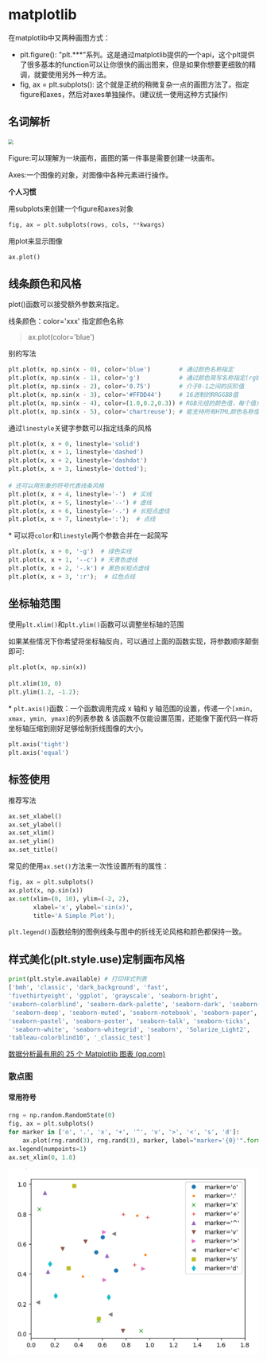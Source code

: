 # matplotlib

在matplotlib中又两种画图方式：

* plt.figure(): "plt.***"系列。这是通过matplotlib提供的一个api，这个plt提供了很多基本的function可以让你很快的画出图来，但是如果你想要更细致的精调，就要使用另外一种方法。
* fig, ax = plt.subplots(): 这个就是正统的稍微复杂一点的画图方法了。指定figure和axes，然后对axes单独操作。(建议统一使用这种方式操作)

## 名词解析

<img src="C:\Users\nayun\Desktop\project_file\markdown-笔记\matplotlib\微信截图_20230513234128.png" style="zoom:60%;" />

Figure:可以理解为一块画布，画图的第一件事是需要创建一块画布。

Axes:一个图像的对象，对图像中各种元素进行操作。

**个人习惯**

用subplots来创建一个figure和axes对象

```python
fig, ax = plt.subplots(rows, cols, **kwargs)
```

用plot来显示图像

```python
ax.plot()
```

## 线条颜色和风格

plot()函数可以接受额外参数来指定。

线条颜色：color='xxx'			指定颜色名称

>ax.plot(color='blue')

别的写法

```python
plt.plot(x, np.sin(x - 0), color='blue')        # 通过颜色名称指定
plt.plot(x, np.sin(x - 1), color='g')           # 通过颜色简写名称指定(rgbcmyk)
plt.plot(x, np.sin(x - 2), color='0.75')        # 介于0-1之间的灰阶值
plt.plot(x, np.sin(x - 3), color='#FFDD44')     # 16进制的RRGGBB值
plt.plot(x, np.sin(x - 4), color=(1.0,0.2,0.3)) # RGB元组的颜色值，每个值介于0-1
plt.plot(x, np.sin(x - 5), color='chartreuse'); # 能支持所有HTML颜色名称值
```

通过`linestyle`关键字参数可以指定线条的风格

```python
plt.plot(x, x + 0, linestyle='solid')
plt.plot(x, x + 1, linestyle='dashed')
plt.plot(x, x + 2, linestyle='dashdot')
plt.plot(x, x + 3, linestyle='dotted');

# 还可以用形象的符号代表线条风格
plt.plot(x, x + 4, linestyle='-')  # 实线
plt.plot(x, x + 5, linestyle='--') # 虚线
plt.plot(x, x + 6, linestyle='-.') # 长短点虚线
plt.plot(x, x + 7, linestyle=':');  # 点线
```

\* 可以将`color`和`linestyle`两个参数合并在一起简写

```python
plt.plot(x, x + 0, '-g')  # 绿色实线
plt.plot(x, x + 1, '--c') # 天青色虚线
plt.plot(x, x + 2, '-.k') # 黑色长短点虚线
plt.plot(x, x + 3, ':r');  # 红色点线
```

## 坐标轴范围

使用`plt.xlim()`和`plt.ylim()`函数可以调整坐标轴的范围

如果某些情况下你希望将坐标轴反向，可以通过上面的函数实现，将参数顺序颠倒即可:

```python
plt.plot(x, np.sin(x))

plt.xlim(10, 0)
plt.ylim(1.2, -1.2);
```

\* `plt.axis()`函数：一个函数调用完成 x 轴和 y 轴范围的设置，传递一个`[xmin, xmax, ymin, ymax]`的列表参数 & 该函数不仅能设置范围，还能像下面代码一样将坐标轴压缩到刚好足够绘制折线图像的大小。

```python
plt.axis('tight')
plt.axis('equal')
```

## 标签使用

推荐写法

```python
ax.set_xlabel()
ax.set_ylabel()
ax.set_xlim()
ax.set_ylim()
ax.set_title()
```

常见的使用`ax.set()`方法来一次性设置所有的属性：

```python
fig, ax = plt.subplots()
ax.plot(x, np.sin(x))
ax.set(xlim=(0, 10), ylim=(-2, 2),
       xlabel='x', ylabel='sin(x)',
       title='A Simple Plot');
```

`plt.legend()`函数绘制的图例线条与图中的折线无论风格和颜色都保持一致。

## 样式美化(plt.style.use)定制画布风格

```python
print(plt.style.available) # 打印样式列表
['bmh', 'classic', 'dark_background', 'fast', 
'fivethirtyeight', 'ggplot', 'grayscale', 'seaborn-bright', 
'seaborn-colorblind', 'seaborn-dark-palette', 'seaborn-dark', 'seaborn-darkgrid',
 'seaborn-deep', 'seaborn-muted', 'seaborn-notebook', 'seaborn-paper', 
'seaborn-pastel', 'seaborn-poster', 'seaborn-talk', 'seaborn-ticks',
 'seaborn-white', 'seaborn-whitegrid', 'seaborn', 'Solarize_Light2', 
'tableau-colorblind10', '_classic_test']
```

[数据分析最有用的 25 个 Matplotlib 图表 (qq.com)](https://mp.weixin.qq.com/s?__biz=MzA5ODM5MDU3MA==&mid=2650873392&idx=1&sn=427358f10a2087d1583f41b12f3baec6&sharer_sharetime=1683509400057&sharer_shareid=30182868cdd0f39cda7b1af2df2cc87a#rd)

### 散点图

#### 常用符号

```python
rng = np.random.RandomState(0)
fig, ax = plt.subplots()
for marker in ['o', '.', 'x', '+', '^', 'v', '>', '<', 's', 'd']:
    ax.plot(rng.rand(3), rng.rand(3), marker, label="marker='{0}'".format(marker))
ax.legend(numpoints=1)
ax.set_xlim(0, 1.8)
```

![散点图](https://github.com/nayun-hub/markdown-/blob/master/matplotlib/%E6%95%A3%E7%82%B9%E5%9B%BE1.png)
